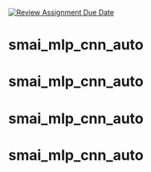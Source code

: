 [![Review Assignment Due Date](https://classroom.github.com/assets/deadline-readme-button-24ddc0f5d75046c5622901739e7c5dd533143b0c8e959d652212380cedb1ea36.svg)](https://classroom.github.com/a/NEq-mwpC)
# smai_mlp_cnn_auto
# smai_mlp_cnn_auto
# smai_mlp_cnn_auto
# smai_mlp_cnn_auto
